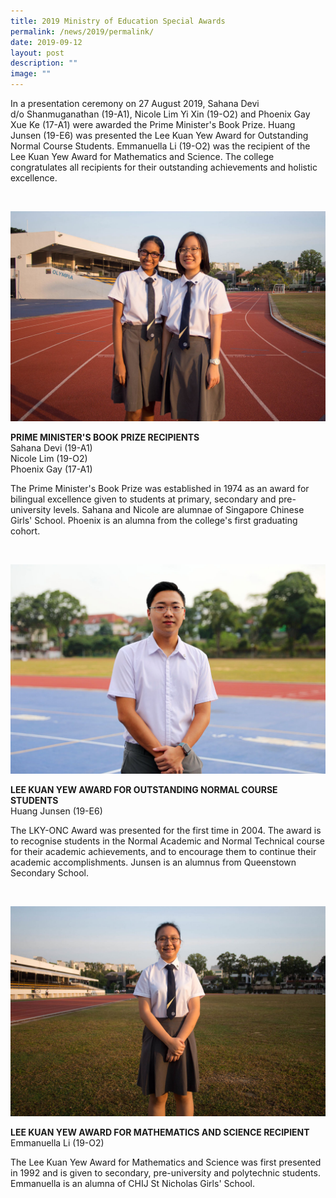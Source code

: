 ```yaml
---
title: 2019 Ministry of Education Special Awards
permalink: /news/2019/permalink/
date: 2019-09-12
layout: post
description: ""
image: ""
---
```

In a presentation ceremony on 27 August 2019, Sahana Devi d/o&nbsp;Shanmuganathan (19-A1), Nicole Lim Yi Xin (19-O2) and Phoenix Gay Xue Ke (17-A1) were awarded the Prime Minister's Book Prize. Huang Junsen (19-E6) was presented the Lee Kuan Yew Award for Outstanding Normal Course Students. Emmanuella Li (19-O2) was the recipient of the Lee Kuan Yew Award for Mathematics and Science. The college congratulates all recipients for their outstanding achievements and holistic excellence.

<br>

![](/images/Features/2019-Scholars-PMBP.jpg)

**PRIME MINISTER'S BOOK PRIZE RECIPIENTS**<br>Sahana Devi (19-A1)<br>Nicole Lim (19-O2)<br>Phoenix Gay (17-A1)

The Prime Minister's Book Prize was established in 1974 as an award for bilingual excellence given to students at primary, secondary and pre-university levels. Sahana and Nicole are alumnae of Singapore Chinese Girls' School. Phoenix is an alumna from the college's first graduating cohort.

<br>

![](/images/Features/2019-Scholars-ONC.jpg)

**LEE KUAN YEW AWARD FOR OUTSTANDING NORMAL COURSE STUDENTS**<br>Huang Junsen (19-E6)

The LKY-ONC Award was presented for the first time in 2004. The award is to recognise students in the Normal Academic and Normal Technical course for their academic achievements, and to encourage them to continue their academic&nbsp;accomplishments. Junsen is an alumnus from Queenstown Secondary School.

<br>

![](/images/Features/2019-Scholars-LKYMS.jpg)

**LEE KUAN YEW AWARD FOR MATHEMATICS AND SCIENCE RECIPIENT**<br>Emmanuella Li (19-O2)

The Lee Kuan Yew Award for Mathematics and Science was first presented in 1992 and is given to secondary, pre-university and polytechnic students. Emmanuella is an alumna of CHIJ St Nicholas Girls' School.